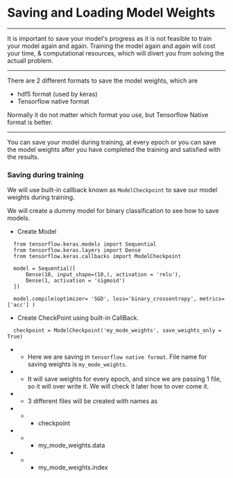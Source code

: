 # Saving and Loading Model Weights

-----

It is important to save your model's progress as it is not feasible to train your model again and again. Training the model again and again will cost your time, & computational resources, which will divert you from solving the actuall problem.

-----

There are 2 different formats to save the model weights, which are 
- hdf5 format (used by keras)
- Tensorflow native format

Normally it do not matter which format you use, but Tensorflow Native format is better.

----

You can save your model during training, at every epoch or you can save the model weights after you have completed the training and satisfied with the results.

### Saving during training

We will use built-in callback known as `ModelCheckpoint` to save our model weights during training.

We will create a dummy model for binary classification to see how to save models.
* Create Model
```python3
  from tensorflow.keras.models import Sequential
  from tensorflow.keras.layers import Dense
  from tensorflow.keras.callbacks import ModelCheckpoint

  model = Sequential([
      Dense(10, input_shape=(10,), activation = 'relu'),
      Dense(1, activation = 'sigmoid')
  ])

  model.compile(optimizer= 'SGD', loss='binary_crossentropy', metrics=['acc'] )
```
* Create CheckPoint using built-in CallBack.

```python3
  checkpoint = ModelCheckpoint('my_mode_weights', save_weights_only = True) 
```
*    * Here we are saving in `tensorflow native format`. File name for saving weights is `my_mode_weights`. 
*    * It will save weights for every epoch, and since we are passing 1 file, so it will over write it. We will check it later how to over come it.
*    * 3 different files will be created with names as
*    *    *  checkpoint
*    *    *  my_mode_weights.data
*    *    *  my_mode_weights.index 